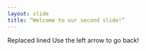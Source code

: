 ```yaml
---
layout: slide
title: “Welcome to our second slide!”
---
```

Replaced lined
Use the left arrow to go back!
